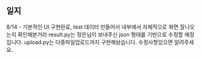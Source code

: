 ## 일지
8/14 - 기본적인 UI 구현완료, test 데이터 만들어서 내부에서 자체적으로 화면 잘나오는지 확인해본거라 result.py는 정은님이 보내주신 json 형태를 기반으로 수정할 예정입니다.
upload.py는 다중파일업로드까지 구현해놨습니다. 수정사항있으면 알려주세요.